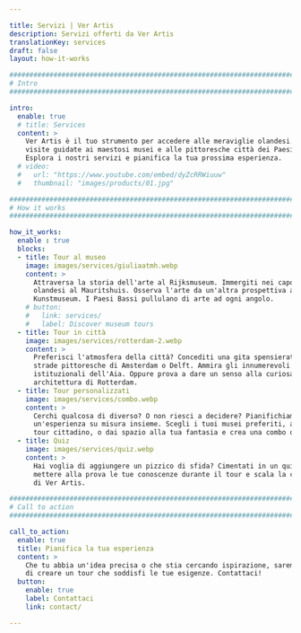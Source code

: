 ```yaml
---

title: Servizi | Ver Artis
description: Servizi offerti da Ver Artis
translationKey: services
draft: false
layout: how-it-works

################################################################################
# Intro
################################################################################

intro:
  enable: true
  # title: Services
  content: >
    Ver Artis è il tuo strumento per accedere alle meraviglie olandesi. Offriamo
    visite guidate ai maestosi musei e alle pittoresche città dei Paesi Bassi.
    Esplora i nostri servizi e pianifica la tua prossima esperienza.
  # video:
  #   url: "https://www.youtube.com/embed/dyZcRRWiuuw"
  #   thumbnail: "images/products/01.jpg"

################################################################################
# How it works
################################################################################

how_it_works:
  enable : true
  blocks:
  - title: Tour al museo
    image: images/services/giuliaatmh.webp
    content: >
      Attraversa la storia dell'arte al Rijksmuseum. Immergiti nei capolavori
      olandesi al Mauritshuis. Osserva l'arte da un'altra prospettiva al
      Kunstmuseum. I Paesi Bassi pullulano di arte ad ogni angolo.
    # button:
    #   link: services/
    #   label: Discover museum tours
  - title: Tour in città
    image: images/services/rotterdam-2.webp
    content: >
      Preferisci l'atmosfera della città? Concediti una gita spensierata nelle
      strade pittoresche di Amsterdam o Delft. Ammira gli innumerevoli edifici
      istituzionali dell'Aia. Oppure prova a dare un senso alla curiosa
      architettura di Rotterdam.
  - title: Tour personalizzati
    image: images/services/combo.webp
    content: >
      Cerchi qualcosa di diverso? O non riesci a decidere? Pianifichiamo
      un'esperienza su misura insieme. Scegli i tuoi musei preferiti, abbina un
      tour cittadino, o dai spazio alla tua fantasia e crea una combo originale.
  - title: Quiz
    image: images/services/quiz.webp
    content: >
      Hai voglia di aggiungere un pizzico di sfida? Cimentati in un quiz per
      mettere alla prova le tue conoscenze durante il tour e scala la classifica
      di Ver Artis.

################################################################################
# Call to action
################################################################################

call_to_action:
  enable: true
  title: Pianifica la tua esperienza
  content: >
    Che tu abbia un'idea precisa o che stia cercando ispirazione, saremo lieti
    di creare un tour che soddisfi le tue esigenze. Contattaci!
  button:
    enable: true
    label: Contattaci
    link: contact/

---
```

